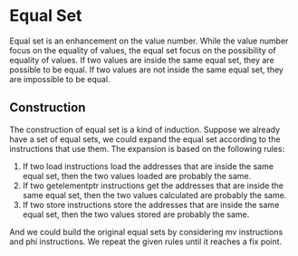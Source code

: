 # Equal Set

Equal set is an enhancement on the value number. While the value number focus on the equality of values, the equal set
focus on the possibility of equality of values. If two values are inside the same equal set, they are possible to be
equal. If two values are not inside the same equal set, they are impossible to be equal.

## Construction

The construction of equal set is a kind of induction. Suppose we already have a set of equal sets, we could expand the
equal set according to the instructions that use them. The expansion is based on the following rules:

1. If two load instructions load the addresses that are inside the same equal set, then the two values loaded are
   probably the same.
2. If two getelementptr instructions get the addresses that are inside the same equal set, then the two values
   calculated are probably the same.
3. If two store instructions store the addresses that are inside the same equal set, then the two values stored are
   probably the same.

And we could build the original equal sets by considering mv instructions and phi instructions. We repeat the given
rules until it reaches a fix point.

